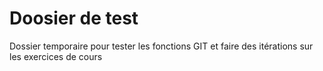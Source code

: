 # Doosier de test
Dossier temporaire pour tester les fonctions GIT et faire des itérations sur les exercices de cours
